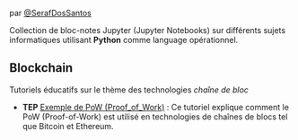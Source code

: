 par [@SerafDosSantos](https://github.com/SerafDosSantos)

Collection de bloc-notes Jupyter (Jupyter Notebooks) sur diff&eacute;rents sujets informatiques utilisant **Python** comme language op&eacute;rationnel.

## Blockchain
Tutoriels &eacute;ducatifs sur le th&egrave;me des technologies _cha&icirc;ne de bloc_

* **TEP** [Exemple de PoW (Proof_of_Work)](exemple_de_PoW_(Proof_of_Work).ipynb) : Ce tutoriel explique comment le PoW (Proof-of-Work) est utilis&eacute; en technologies de cha&icirc;nes de blocs tel que Bitcoin et Ethereum. 
